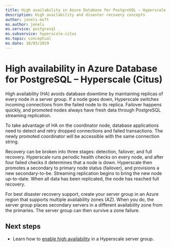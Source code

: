 ```yaml
---
title: High availability in Azure Database for PostgreSQL – Hyperscale (Citus)
description: High availability and disaster recovery concepts
author: jonels-msft
ms.author: jonels
ms.service: postgresql
ms.subservice: hyperscale-citus
ms.topic: conceptual
ms.date: 10/03/2019
---
```


# High availability in Azure Database for PostgreSQL – Hyperscale (Citus)

High availability (HA) avoids database downtime by maintaining replicas of
every node in a server group. If a node goes down, Hyperscale switches incoming
connections from the failed node to its replica. Failover happens quickly, and
promoted nodes always have fresh data through PostgreSQL streaming replication.

To take advantage of HA on the coordinator node, database applications need to
detect and retry dropped connections and failed transactions. The newly
promoted coordinator will be accessible with the same connection string.

Recovery can be broken into three stages: detection, failover, and full
recovery.  Hyperscale runs periodic health checks on every node, and after four
failed checks it determines that a node is down. Hyperscale then promotes a
secondary to primary node status (failover), and provisions a new
secondary-to-be. Streaming replication begins to bring the new node up-to-date.
When all data has been replicated, the node has reached full recovery.

For best disaster recovery support, create your server group in an Azure region
that supports multiple availability zones (AZ). When you do, the server group
places secondary servers in a different availability zone from the primaries.
The server group can then survive a zone failure.

## Next steps

- Learn how to [enable high
  availability](howto-hyperscale-high-availability.md) in a Hyperscale server
  group.
